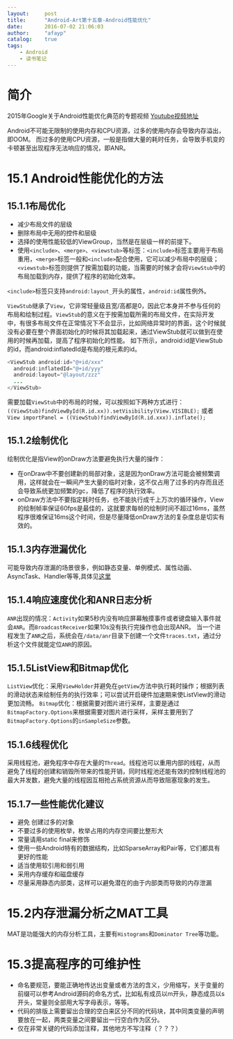 ```yaml
---
layout:     post
title:      "Android-Art第十五章-Android性能优化"
date:       2016-07-02 21:06:03
author:     "afayp"
catalog:    true
tags:
    - Android
    - 读书笔记
---
```




# 简介
2015年Google关于Android性能优化典范的专题视频 [Youtube视频地址](https://www.youtube.com/playlist?list=PLWz5rJ2EKKc9CBxr3BVjPTPoDPLdPIFCE)

Android不可能无限制的使用内存和CPU资源，过多的使用内存会导致内存溢出，即OOM。
而过多的使用CPU资源，一般是指做大量的耗时任务，会导致手机变的卡顿甚至出现程序无法响应的情况，即ANR。

<!--more-->

# 15.1 Android性能优化的方法

## 15.1.1布局优化
- 减少布局文件的层级
- 删除布局中无用的控件和层级
- 选择的使用性能较低的ViewGroup，当然是在层级一样的前提下。
- 使用`<include>`、`<merge>`、`<viewstub>`等标签：`<include>`标签主要用于布局重用，`<merge>`标签一般和`<include>`配合使用，它可以减少布局中的层级；`<viewstub>`标签则提供了按需加载的功能，当需要的时候才会将`ViewStub`中的布局加载到内存，提供了程序的初始化效率。

`<include>`标签只支持`android:layout_`开头的属性，`android:id`属性例外。

`ViewStub`继承了`View`，它非常轻量级且宽/高都是0，因此它本身并不参与任何的布局和绘制过程。`ViewStub`的意义在于按需加载所需的布局文件，在实际开发中，有很多布局文件在正常情况下不会显示，比如网络异常时的界面，这个时候就没有必要在整个界面初始化的时候将其加载起来，通过ViewStub就可以做到在使用的时候再加载，提高了程序初始化的性能。
如下所示，android:id是ViewStub的id，而android:inflatedId是布局的根元素的id。
```java
<ViewStub android:id="@+id/xxx"
  android:inflatedId="@+id/yyy"
  android:layout="@layout/zzz"
  ...
</ViewStub>
```
需要加载`ViewStub`中的布局的时候，可以按照如下两种方式进行：
`((ViewStub)findViewById(R.id.xx)).setVisibility(View.VISIBLE);`
或者
`View importPanel = ((ViewStub)findViewById(R.id.xxx)).inflate();`

## 15.1.2绘制优化

绘制优化是指View的onDraw方法要避免执行大量的操作：

- 在onDraw中不要创建新的局部对象，这是因为onDraw方法可能会被频繁调用，这样就会在一瞬间产生大量的临时对象，这不仅占用了过多的内存而且还会导致系统更加频繁的gc，降低了程序的执行效率。
- onDraw方法中不要指定耗时任务，也不能执行成千上万次的循环操作，View的绘制帧率保证60fps是最佳的，这就要求每帧的绘制时间不超过16ms，虽然程序很难保证16ms这个时间，但是尽量降低onDraw方法的复杂度总是切实有效的。

## 15.1.3内存泄漏优化
可能导致内存泄漏的场景很多，例如静态变量、单例模式、属性动画、AsyncTask、Handler等等,具体见[这里]()

## 15.1.4响应速度优化和ANR日志分析
`ANR`出现的情况：`Activity`如果5秒内没有响应屏幕触摸事件或者键盘输入事件就会`ANR`。而`BroadcastReceiver`如果10s没有执行完操作也会出现ANR。
当一个进程发生了`ANR`之后，系统会在`/data/anr`目录下创建一个文件`traces.txt`，通过分析这个文件就能定位`ANR`的原因。

## 15.1.5ListView和Bitmap优化
`ListView`优化：采用`ViewHolder`并避免在`getView`方法中执行耗时操作；根据列表的滑动状态来绘制任务的执行效率；可以尝试开启硬件加速期来使ListView的滑动更加流畅。
`Bitmap`优化：根据需要对图片进行采样，主要是通过`BitmapFactory.Options`来根据需要对图片进行采样，采样主要用到了`BitmapFactory.Options`的`inSampleSize`参数。

## 15.1.6线程优化

采用线程池，避免程序中存在大量的`Thread`。线程池可以重用内部的线程，从而避免了线程的创建和销毁所带来的性能开销，同时线程池还能有效的控制线程池的最大并发数，避免大量的线程因互相抢占系统资源从而导致阻塞现象的发生。

## 15.1.7一些性能优化建议
- 避免 创建过多的对象
- 不要过多的使用枚举，枚举占用的内存空间要比整形大
- 常量请用static final来修饰
- 使用一些Android特有的数据结构，比如SparseArray和Pair等，它们都具有更好的性能
- 适当使用软引用和弱引用
- 采用内存缓存和磁盘缓存
- 尽量采用静态内部类，这样可以避免潜在的由于内部类而导致的内存泄漏


# 15.2内存泄漏分析之MAT工具

MAT是功能强大的内存分析工具，主要有`Histograms`和`Dominator Tree`等功能。

# 15.3提高程序的可维护性

- 命名要规范，要能正确地传达出变量或者方法的含义，少用缩写，关于变量的前缀可以参考Android源码的命名方式，比如私有成员以m开头，静态成员以s开头，常量则全部用大写字母表示，等等。
- 代码的排版上需要留出合理的空白来区分不同的代码块，其中同类变量的声明要放在一起，两类变量之间要留出一行空白作为区分。
- 仅在非常关键的代码添加注释，其他地方不写注释（？？？）